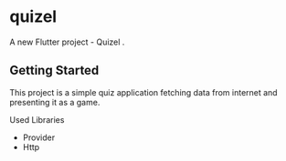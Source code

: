 # quizel

A new Flutter project - Quizel .

## Getting Started

This project is a simple quiz application fetching data from internet and presenting it as a game.

Used Libraries
- Provider
- Http


